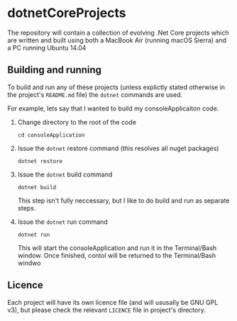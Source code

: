 # dotnetCoreProjects
The repository will contain a collection of evolving .Net Core projects which are written and built using both a MacBook Air (running macOS Sierra) and a PC running Ubuntu 14.04

## Building and running
To build and run any of these projects (unless explictly stated otherwise in the project's `README.md` file) the `dotnet` commands are used.

For example, lets say that I wanted to build my consoleApplicaiton code.

1. Change directory to the root of the code

    `cd consoleApplication`

1. Issue the `dotnet` restore command (this resolves all nuget packages)

    `dotnet restore`

1. Issue the `dotnet` build command

    `dotnet build`

    This step isn't fully neccessary, but I like to do build and run as separate steps.

1. Issue the `dotnet` run command

    `dotnet run`

    This will start the consoleApplication and run it in the Terminal/Bash window. Once finished, contol will be returned to the Terminal/Bash windwo

## Licence

Each project will have its own licence file (and will ususally be GNU GPL v3), but please check the relevant `LICENCE` file in project's directory.
